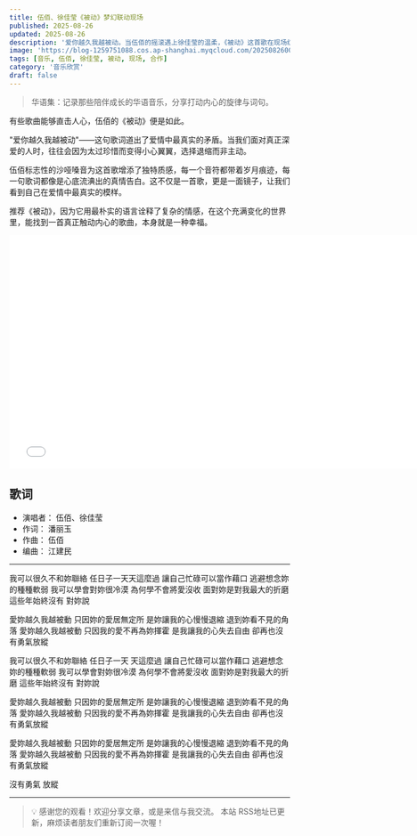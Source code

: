 ```yaml
---
title: 伍佰、徐佳莹《被动》梦幻联动现场
published: 2025-08-26
updated: 2025-08-26
description: '爱你越久我越被动。当伍佰的摇滚遇上徐佳莹的温柔，《被动》这首歌在现场绽放出别样的光芒，那是关于爱情最真实的告白，也是音乐最纯粹的力量。'
image: 'https://blog-1259751088.cos.ap-shanghai.myqcloud.com/20250826002854060.webp?imageSlim'
tags: [音乐, 伍佰, 徐佳莹, 被动, 现场, 合作]
category: '音乐欣赏'
draft: false
---
```


> 华语集：记录那些陪伴成长的华语音乐，分享打动内心的旋律与词句。

有些歌曲能够直击人心，伍佰的《被动》便是如此。

"爱你越久我越被动"——这句歌词道出了爱情中最真实的矛盾。当我们面对真正深爱的人时，往往会因为太过珍惜而变得小心翼翼，选择退缩而非主动。

伍佰标志性的沙哑嗓音为这首歌增添了独特质感，每一个音符都带着岁月痕迹，每一句歌词都像是心底流淟出的真情告白。这不仅是一首歌，更是一面镜子，让我们看到自己在爱情中最真实的模样。

推荐《被动》，因为它用最朴实的语言诠释了复杂的情感，在这个充满变化的世界里，能找到一首真正触动内心的歌曲，本身就是一种幸福。

<iframe width="750" height="420" src="//player.bilibili.com/player.html?isOutside=true&aid=321875534&bvid=BV1mw411a7io&cid=1292905626&p=1&autoplay=0" title="Bilibili video player" frameborder="0" allow="accelerometer; autoplay; clipboard-write; encrypted-media; gyroscope; picture-in-picture; web-share" referrerpolicy="strict-origin-when-cross-origin" allowfullscreen></iframe>

## 歌词

- 演唱者： 伍佰、徐佳莹
- 作词： 潘丽玉 
- 作曲： 伍佰
- 编曲： 江建民

---

我可以很久不和妳聯絡
任日子一天天這麼過
讓自己忙碌可以當作藉口
逃避想念妳的種種軟弱
我可以學會對妳很冷漠
為何學不會將愛沒收
面對妳是對我最大的折磨
這些年始終沒有 對妳說

愛妳越久我越被動
只因妳的愛居無定所
是妳讓我的心慢慢退縮
退到妳看不見的角落
愛妳越久我越被動
只因我的愛不再為妳揮霍
是我讓我的心失去自由
卻再也沒有勇氣放縱

我可以很久不和妳聯絡
任日子一天 天這麼過
讓自己忙碌可以當作藉口
逃避想念妳的種種軟弱
我可以學會對妳很冷漠
為何學不會將愛沒收
面對妳是對我最大的折磨
這些年始終沒有 對妳說

愛妳越久我越被動
只因妳的愛居無定所
是妳讓我的心慢慢退縮
退到妳看不見的角落
愛妳越久我越被動
只因我的愛不再為妳揮霍
是我讓我的心失去自由
卻再也沒有勇氣放縱

愛妳越久我越被動
只因妳的愛居無定所
是妳讓我的心慢慢退縮
退到妳看不見的角落
愛妳越久我越被動
只因我的愛不再為妳揮霍
是我讓我的心失去自由
卻再也沒有勇氣放縱

沒有勇氣 放縱

---

> 💡 感谢您的观看！欢迎分享文章，或是来信与我交流。
> 本站 RSS地址已更新，麻烦读者朋友们重新订阅一次喔！